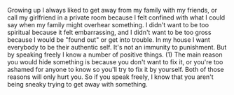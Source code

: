 Growing up I always liked to get away from my family with my friends, or call my girlfriend in a private room because I felt confined with what I could say when my family might overhear something. I didn't want to be too spiritual because it felt embarrassing, and I didn't want to be too gross because I would be "found out" or get into trouble. In my house I want everybody to be their authentic self. It's not an immunity to punishment. But by speaking freely I know a number of positive things. (1) The main reason you would hide something is because you don't want to fix it, or you're too ashamed for anyone to know so you'll try to fix it by yourself. Both of those reasons will only hurt you. So if you speak freely, I know that you aren't being sneaky trying to get away with something.